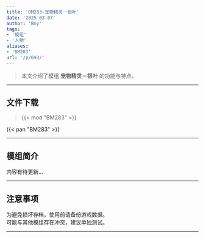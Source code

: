 ```yaml
---
title: 'BM283-宠物精灵－银叶'
date: '2025-03-07'
author: 'Bny'
tags:
- '模组'
- '人物'
aliases:
- 'BM283'
url: '/p/693/'
---
```


> 本文介绍了模组 **宠物精灵－银叶** 的功能与特点。

---

## 文件下载  

> {{< mod "BM283" >}}  

{{< pan "BM283" >}}  

---

## 模组简介

>  
内容有待更新...  

---

## 注意事项

>  
为避免损坏存档，使用前请备份游戏数据。  
可能与其他模组存在冲突，建议单独测试。  

---

